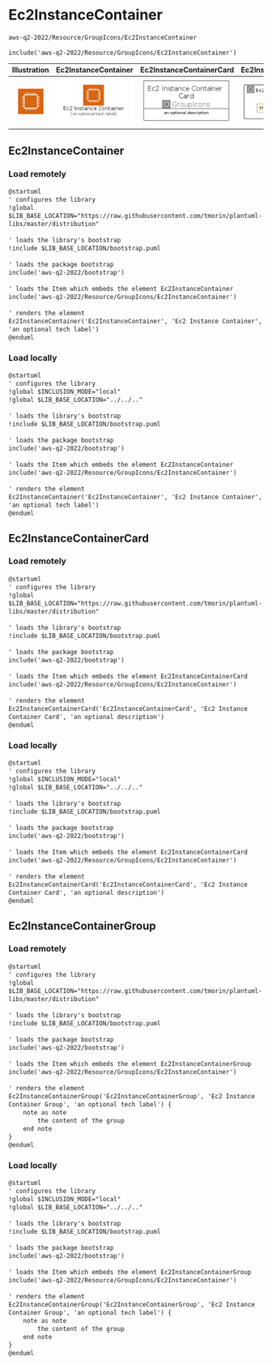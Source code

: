 # Ec2InstanceContainer


```text
aws-q2-2022/Resource/GroupIcons/Ec2InstanceContainer
```

```text
include('aws-q2-2022/Resource/GroupIcons/Ec2InstanceContainer')
```



| Illustration | Ec2InstanceContainer | Ec2InstanceContainerCard | Ec2InstanceContainerGroup |
| :---: | :---: | :---: | :---: |
| ![illustration for Illustration](../../../aws-q2-2022/Resource/GroupIcons/Ec2InstanceContainer.png) | ![illustration for Ec2InstanceContainer](../../../aws-q2-2022/Resource/GroupIcons/Ec2InstanceContainer.Local.png) | ![illustration for Ec2InstanceContainerCard](../../../aws-q2-2022/Resource/GroupIcons/Ec2InstanceContainerCard.Local.png) | ![illustration for Ec2InstanceContainerGroup](../../../aws-q2-2022/Resource/GroupIcons/Ec2InstanceContainerGroup.Local.png) |




## Ec2InstanceContainer

### Load remotely
```plantuml
@startuml
' configures the library
!global $LIB_BASE_LOCATION="https://raw.githubusercontent.com/tmorin/plantuml-libs/master/distribution"

' loads the library's bootstrap
!include $LIB_BASE_LOCATION/bootstrap.puml

' loads the package bootstrap
include('aws-q2-2022/bootstrap')

' loads the Item which embeds the element Ec2InstanceContainer
include('aws-q2-2022/Resource/GroupIcons/Ec2InstanceContainer')

' renders the element
Ec2InstanceContainer('Ec2InstanceContainer', 'Ec2 Instance Container', 'an optional tech label')
@enduml
```

### Load locally
```plantuml
@startuml
' configures the library
!global $INCLUSION_MODE="local"
!global $LIB_BASE_LOCATION="../../.."

' loads the library's bootstrap
!include $LIB_BASE_LOCATION/bootstrap.puml

' loads the package bootstrap
include('aws-q2-2022/bootstrap')

' loads the Item which embeds the element Ec2InstanceContainer
include('aws-q2-2022/Resource/GroupIcons/Ec2InstanceContainer')

' renders the element
Ec2InstanceContainer('Ec2InstanceContainer', 'Ec2 Instance Container', 'an optional tech label')
@enduml
```

## Ec2InstanceContainerCard

### Load remotely
```plantuml
@startuml
' configures the library
!global $LIB_BASE_LOCATION="https://raw.githubusercontent.com/tmorin/plantuml-libs/master/distribution"

' loads the library's bootstrap
!include $LIB_BASE_LOCATION/bootstrap.puml

' loads the package bootstrap
include('aws-q2-2022/bootstrap')

' loads the Item which embeds the element Ec2InstanceContainerCard
include('aws-q2-2022/Resource/GroupIcons/Ec2InstanceContainer')

' renders the element
Ec2InstanceContainerCard('Ec2InstanceContainerCard', 'Ec2 Instance Container Card', 'an optional description')
@enduml
```

### Load locally
```plantuml
@startuml
' configures the library
!global $INCLUSION_MODE="local"
!global $LIB_BASE_LOCATION="../../.."

' loads the library's bootstrap
!include $LIB_BASE_LOCATION/bootstrap.puml

' loads the package bootstrap
include('aws-q2-2022/bootstrap')

' loads the Item which embeds the element Ec2InstanceContainerCard
include('aws-q2-2022/Resource/GroupIcons/Ec2InstanceContainer')

' renders the element
Ec2InstanceContainerCard('Ec2InstanceContainerCard', 'Ec2 Instance Container Card', 'an optional description')
@enduml
```

## Ec2InstanceContainerGroup

### Load remotely
```plantuml
@startuml
' configures the library
!global $LIB_BASE_LOCATION="https://raw.githubusercontent.com/tmorin/plantuml-libs/master/distribution"

' loads the library's bootstrap
!include $LIB_BASE_LOCATION/bootstrap.puml

' loads the package bootstrap
include('aws-q2-2022/bootstrap')

' loads the Item which embeds the element Ec2InstanceContainerGroup
include('aws-q2-2022/Resource/GroupIcons/Ec2InstanceContainer')

' renders the element
Ec2InstanceContainerGroup('Ec2InstanceContainerGroup', 'Ec2 Instance Container Group', 'an optional tech label') {
    note as note
        the content of the group
    end note
}
@enduml
```

### Load locally
```plantuml
@startuml
' configures the library
!global $INCLUSION_MODE="local"
!global $LIB_BASE_LOCATION="../../.."

' loads the library's bootstrap
!include $LIB_BASE_LOCATION/bootstrap.puml

' loads the package bootstrap
include('aws-q2-2022/bootstrap')

' loads the Item which embeds the element Ec2InstanceContainerGroup
include('aws-q2-2022/Resource/GroupIcons/Ec2InstanceContainer')

' renders the element
Ec2InstanceContainerGroup('Ec2InstanceContainerGroup', 'Ec2 Instance Container Group', 'an optional tech label') {
    note as note
        the content of the group
    end note
}
@enduml
```

